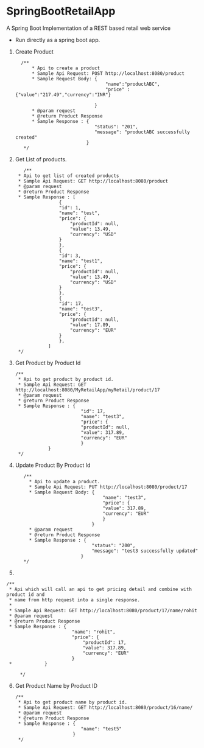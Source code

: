 # SpringBootRetailApp
A Spring Boot Implementation of a REST based retail web service

* Run directly as a spring boot app.



1. Create Product
 
		 /**
		     * Api to create a product
		     * Sample Api Request: POST http://localhost:8080/product
		     * Sample Request Body: {
		                                "name":"productABC",    
		                                "price" : {"value":"217.49","currency":"INR"}
		    
		                            }
		     * @param request
		     * @return Product Response
		     * Sample Response : {
		                            "status": "201",
		                            "message": "productABC successfully created"
		                         }
		  */
		  

2. 	Get List of products.
   
       
	       /**
		 * Api to get list of created products
		 * Sample Api Request: GET http://localhost:8080/product
		 * @param request
		 * @return Product Response
		 * Sample Response : [
					    {
						"id": 1,
						"name": "test",
						"price": {
						    "productId": null,
						    "value": 13.49,
						    "currency": "USD"
						}
					    },
					    {
						"id": 3,
						"name": "test1",
						"price": {
						    "productId": null,
						    "value": 13.49,
						    "currency": "USD"
						}
					    },
					    {
						"id": 17,
						"name": "test3",
						"price": {
						    "productId": null,
						    "value": 17.89,
						    "currency": "EUR"
						}
					    },
					]
		 */

3.  Get Product by Product Id

		/**
		 * Api to get product by product id.
		 * Sample Api Request: GET http://localhost:8080/MyRetailApp/myRetail/product/17
		 * @param request
		 * @return Product Response
		 * Sample Response : {
							    "id": 17,
							    "name": "test3",
							    "price": {
								"productId": null,
								"value": 317.89,
								"currency": "EUR"
							    }
					}
		 */

 4. Update Product By Product Id	
   
		   /**
			 * Api to update a product.
			 * Sample Api Request: PUT http://localhost:8080/product/17
			 * Sample Request Body: {
									    "name": "test3",
									    "price": {
										"value": 317.89,
										"currency": "EUR"
									    }
									}
			 * @param request
			 * @return Product Response
			 * Sample Response : {
								    "status": "200",
								    "message": "test3 successfully updated"
								}
		   */
 
 5.    
     
	/** 
	 * Api which will call an api to get pricing detail and combine with product id and
	 * name from http request into a single response.
	 * 
	 * Sample Api Request: GET http://localhost:8080/product/17/name/rohit
	 * @param request
	 * @return Product Response
	 * Sample Response : {
						    "name": "rohit",
						    "price": {
						        "productId": 17,
						        "value": 317.89,
						        "currency": "EUR"
						    }
	 *		      }
	 
         */
	 
	 
 6. Get Product Name by Product ID
 	
		/**
		 * Api to get product name by product id.
		 * Sample Api Request: GET http://localhost:8080/product/16/name/
		 * @param request
		 * @return Product Response
		 * Sample Response : {
							    "name": "test5"
							 }
		 */ 

